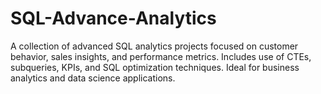 # SQL-Advance-Analytics
A collection of advanced SQL analytics projects focused on customer behavior, sales insights, and performance metrics. Includes use of CTEs, subqueries, KPIs, and SQL optimization techniques. Ideal for business analytics and data science applications.
